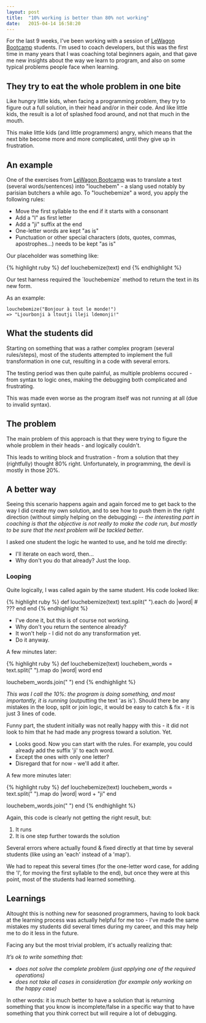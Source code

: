```yaml
---
layout: post
title:  "10% working is better than 80% not working"
date:   2015-04-14 16:58:20
---
```


For the last 9 weeks, I've been working with a session of [LeWagon Bootcamp](http://lewagon.org/program) students. I'm used to coach developers, but this was the first time in many years that I was coaching total beginners again, and that gave me new insights about the way we learn to program, and also on some typical problems people face when learning.

## They try to eat the whole problem in one bite

Like hungry little kids, when facing a programming problem, they try to figure out a full solution, in their head and/or in their code. And like little kids, the result is a lot of splashed food around, and not that much in the mouth.

This make little kids (and little programmers) angry, which means that the next bite become more and more complicated, until they give up in frustration.

## An example
One of the exercises from [LeWagon Bootcamp](http://lewagon.org/program) was to translate a text (several words/sentences) into "louchebem" - a slang used notably by parisian butchers a while ago. To "louchebemize" a word, you apply the following rules:

* Move the first syllable to the end if it starts with a consonant
* Add a "l" as first letter
* Add a "ji" suffix at the end
* One-letter words are kept "as is"
* Punctuation or other special characters (dots, quotes, commas, apostrophes...) needs to be kept "as is"

Our placeholder was something like:

{% highlight ruby %}
def louchebemize(text)
end
{% endhighlight %}

Our test harness required the ´louchebemize´ method to return the text in its new form.

As an example:

    louchebemize("Bonjour à tout le monde!")
    => "Ljourbonji à ltoutji lleji ldemonji!"

## What the students did

Starting on something that was a rather complex program (several rules/steps), most of the students attempted to implement the full transformation in one cut, resulting in a code with several errors.

The testing period was then quite painful, as multiple problems occured - from syntax to logic ones, making the debugging both complicated and frustrating.    

This was made even worse as the program itself was not running at all (due to invalid syntax).

## The problem

The main problem of this approach is that they were trying to figure the whole problem in their heads - and logically couldn't.

This leads to writing block and frustration - from a solution that they (rightfully) thought 80% right. Unfortunately, in programming, the devil is mostly in those 20%.

## A better way

Seeing this scenario happens again and again forced me to get back to the way I did create my own solution, and to see how to push them in the right direction (without simply helping on the debugging) -- *the interesting part in coaching is that the objective is not really to make the code run, but mostly to be sure that the next problem will be tackled better*.

I asked one student the logic he wanted to use, and he told me directly:

- I'll iterate on each word, then...
- Why don't you do that already? Just the loop.

### Looping

Quite logically, I was called again by the same student. His code looked like:

{% highlight ruby %}
def louchebemize(text)
  text.split(" ").each do |word|
    # ???
  end
end
{% endhighlight %}

- I've done it, but this is of course not working.
- Why don't you return the sentence already?
- It won't help - I did not do any transformation yet.
- Do it anyway.

A few minutes later:

{% highlight ruby %}
def louchebemize(text)
  louchebem_words = text.split(" ").map do |word|
    word
  end

  louchebem_words.join(" ")
end
{% endhighlight %}

*This was I call the 10%: the program is doing something, and most importantly, it is running* (outputting the text 'as is'). Should there be any mistakes in the loop, split or join logic, it would be easy to catch & fix - it is just 3 lines of code.

Funny part, the student initially was not really happy with this - it did not look to him that he had made any progress toward a solution. Yet.

- Looks good. Now you can start with the rules. For example, you could already add the suffix 'ji' to each word.
- Except the ones with only one letter?
- Disregard that for now - we'll add it after.

A few more minutes later:

{% highlight ruby %}
def louchebemize(text)
  louchebem_words = text.split(" ").map do |word|
    word + "ji"
  end

  louchebem_words.join(" ")
end
{% endhighlight %}

Again, this code is clearly not getting the right result, but:

1. It runs
2. It is one step further towards the solution

Several errors where actually found & fixed directly at that time by several students (like using an 'each' instead of a 'map').

We had to repeat this several times (for the one-letter word case, for adding the 'l', for moving the first syllable to the end), but once they were at this point, most of the students had learned something.

## Learnings

Altought this is nothing new for seasoned programmers, having to look back at the learning process was actually helpful for me too - I've made the same mistakes my students did several times during my career, and this may help me to do it less in the future.

Facing any but the most trivial problem, it's actually realizing that:

*It’s ok to write something that:*

- *does not solve the complete problem (just applying one of the required operations)*
- *does not take all cases in consideration (for example only working on the happy case)*

In other words: it is much better to have a solution that is returning something that you know is incomplete/false in a specific way that to have something that you think correct but will require a lot of debugging.
